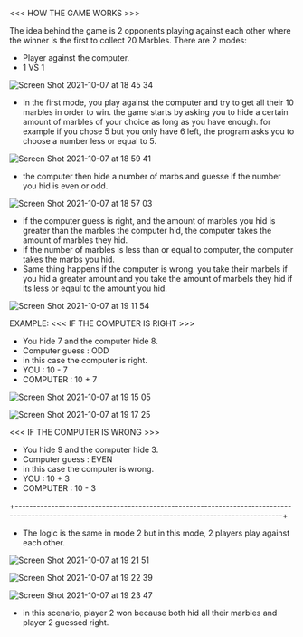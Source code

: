 <<< HOW THE GAME WORKS >>>

The idea behind the game is 2 opponents playing against each other where the winner is the first to collect 20 Marbles.
There are 2 modes: 
   - Player against the computer.
   - 1 VS 1

![Screen Shot 2021-10-07 at 18 45 34](https://user-images.githubusercontent.com/61026156/136437301-f3383785-6cd0-4464-a092-6580b9b288c9.png)

- In the first mode, you play against the computer and try to get all their 10 marbles in order to win.
the game starts by asking you to hide a certain amount of marbles of your choice as long as you have enough. for example if you chose 5 but you only have 6 left, the program asks you to choose a number less or equal to 5.

![Screen Shot 2021-10-07 at 18 59 41](https://user-images.githubusercontent.com/61026156/136438456-3e2c17bc-1621-4151-babb-63f91c0bbf24.png)


- the computer then hide a number of marbs and guesse if the number you hid is even or odd.

![Screen Shot 2021-10-07 at 18 57 03](https://user-images.githubusercontent.com/61026156/136438093-2f59ce7d-4383-4631-8df8-5e82c34274ae.png)

- if the computer guess is right, and the amount of marbles you hid is greater than the marbles the computer hid, the computer takes the amount of marbles they hid.
- if the number of marbles is less than or equal to computer, the computer takes the marbs you hid.
- Same thing happens if the computer is wrong. you take their marbels if you hid a greater amount and you take the amount of marbels they hid if its less or eqaul to the amount you hid. 



![Screen Shot 2021-10-07 at 19 11 54](https://user-images.githubusercontent.com/61026156/136440003-b98bee77-01ba-4415-9fa0-7cd4a55dea93.png)


EXAMPLE:
<<< IF THE COMPUTER IS RIGHT >>>
- You hide 7 and the computer hide 8. 
- Computer guess : ODD
- in this case the computer is right.
- YOU : 10 - 7 
- COMPUTER : 10 + 7

![Screen Shot 2021-10-07 at 19 15 05](https://user-images.githubusercontent.com/61026156/136440361-4991344a-f985-4c61-8137-9b116b2fcd59.png)


![Screen Shot 2021-10-07 at 19 17 25](https://user-images.githubusercontent.com/61026156/136440633-7f872d20-2d3e-4bf5-9daf-0d7d8ad4d402.png)

<<< IF THE COMPUTER IS WRONG >>>

- You hide 9 and the computer hide 3. 
- Computer guess : EVEN
- in this case the computer is wrong.
- YOU : 10 + 3 
- COMPUTER : 10 - 3

+-------------------------------------------------------------------------------------------------------------------------------------------------------+


- The logic is the same in mode 2 but in this mode, 2 players play against each other.

![Screen Shot 2021-10-07 at 19 21 51](https://user-images.githubusercontent.com/61026156/136441126-5e8a2c97-2dc9-4d4c-907c-652393aedb53.png)


![Screen Shot 2021-10-07 at 19 22 39](https://user-images.githubusercontent.com/61026156/136441221-22a9e284-5bcf-4077-be32-07ca5d62dda6.png)


![Screen Shot 2021-10-07 at 19 23 47](https://user-images.githubusercontent.com/61026156/136441361-48c332a8-b17a-49ca-9091-4234b45774e6.png)

- in this scenario, player 2 won because both hid all their marbles and player 2 guessed right.

